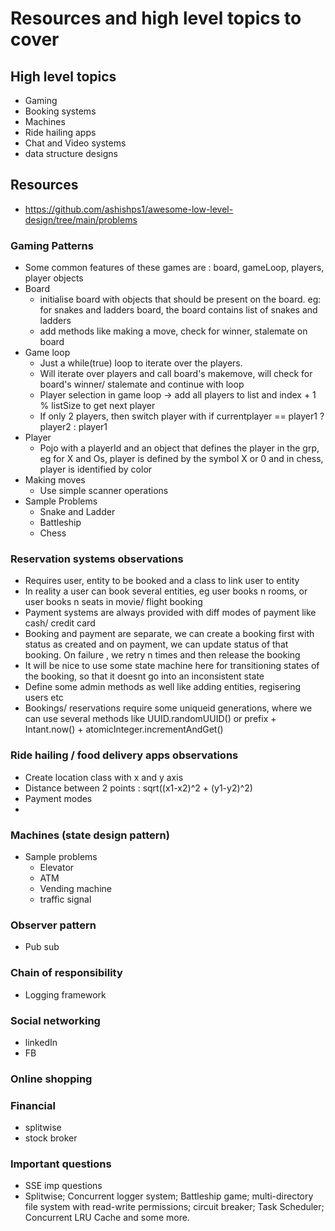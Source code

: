 # Resources and high level topics to cover


## High level topics
- Gaming
- Booking systems
- Machines
- Ride hailing apps
- Chat and Video systems
- data structure designs

 ## Resources
 - https://github.com/ashishps1/awesome-low-level-design/tree/main/problems


 ### Gaming Patterns
 - Some common features of these games are : board, gameLoop, players, player objects
 - Board
   - initialise board with objects that should be present on the board. eg: for snakes and ladders board, the board contains list of snakes and ladders
   - add methods like making a move, check for winner, stalemate on board
 - Game loop
    - Just a while(true) loop to iterate over the players.
    - Will iterate over players and call board's makemove, will check for board's winner/ stalemate and continue with loop
    - Player selection in game loop -> add all players to list and index + 1 % listSize to get  next player
    - If only 2 players, then switch player with if currentplayer == player1 ? player2 : player1
 - Player
   - Pojo with a playerId and an object that defines the player in the grp, eg for X and Os, player is defined by the symbol X or 0 and in chess, player is identified by color     
 - Making moves
    - Use simple scanner operations
 - Sample Problems
   - Snake and Ladder
   - Battleship
   - Chess

### Reservation systems observations
- Requires user, entity to be booked and a class to link user to entity
- In reality a user can book several entities, eg user books n rooms, or user books n seats in movie/ flight booking
- Payment systems are always provided with diff modes of payment like cash/ credit card
- Booking and payment are separate, we can create a booking first with status as created and on payment, we can update status of that booking. On failure , we retry n times and then release the booking
- It will be nice to use some state machine here for transitioning states of the booking, so that it doesnt go into an inconsistent state
- Define some admin methods as well like adding entities, regisering users etc
- Bookings/ reservations require some uniqueid generations, where we can use several methods like UUID.randomUUID() or prefix + Intant.now() + atomicInteger.incrementAndGet()


### Ride hailing / food delivery apps observations
- Create location class with x and y axis
- Distance between 2 points : sqrt((x1-x2)^2 + (y1-y2)^2)
- Payment modes
- 


### Machines (state design pattern)
- Sample problems
  - Elevator
  - ATM
  - Vending machine
  - traffic signal
 
### Observer pattern
- Pub sub

### Chain of responsibility
- Logging framework

### Social networking
- linkedIn
- FB

### Online shopping


### Financial
- splitwise
- stock broker
  

  

### Important questions
- SSE imp questions
- Splitwise; Concurrent logger system; Battleship game; multi-directory file system with read-write permissions; circuit breaker; Task Scheduler; Concurrent LRU Cache and some more.

